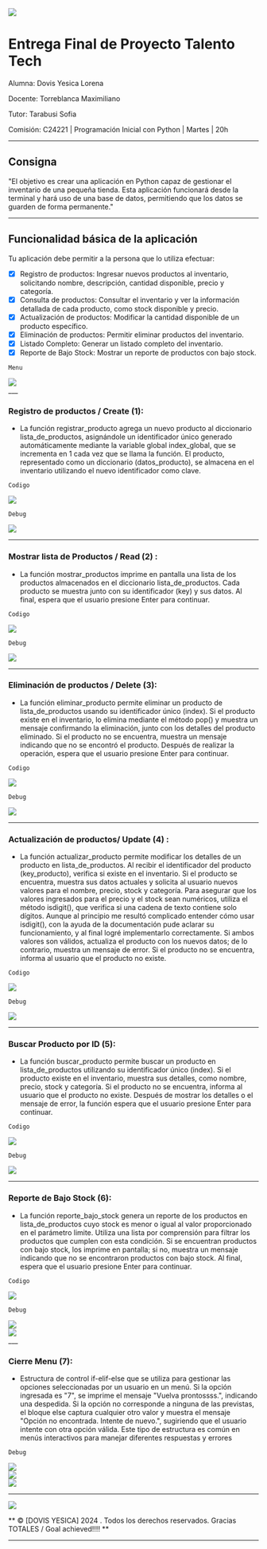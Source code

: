 <div aling="center">
    <img src="/img/Banner.jpg">
</div>

# Entrega Final de Proyecto Talento Tech


Alumna: Dovis Yesica Lorena

Docente: Torreblanca Maximiliano

Tutor: Tarabusi Sofia

Comisión: C24221 | Programación Inicial con Python | Martes | 20h

___

## Consigna

"El objetivo es crear una aplicación en Python capaz de gestionar el inventario de una pequeña tienda. Esta aplicación funcionará desde la terminal y hará uso de una base de datos, permitiendo que los datos se guarden de forma permanente."

___

## Funcionalidad básica de la aplicación

Tu aplicación debe permitir a la persona que lo utiliza efectuar:

- [x] Registro de productos: Ingresar nuevos productos al inventario, solicitando nombre, descripción, cantidad disponible, precio y categoría.
- [x] Consulta de productos: Consultar el inventario y ver la información detallada de cada producto, como stock disponible y precio.
- [x] Actualización de productos: Modificar la cantidad disponible de un producto específico.
- [x] Eliminación de productos: Permitir eliminar productos del inventario.
- [x] Listado Completo: Generar un listado completo del inventario.
- [x] Reporte de Bajo Stock: Mostrar un reporte de productos con bajo stock.

`Menu` 

<div aling="center">
    <img src="/img/menu.jpg">
</div>
___

### Registro de productos / Create (1): 

+ La función registrar_producto agrega un nuevo producto al diccionario lista_de_productos, asignándole un identificador único generado automáticamente mediante la variable global index_global, que se incrementa en 1 cada vez que se llama la función. El producto, representado como un diccionario (datos_producto), se almacena en el inventario utilizando el nuevo identificador como clave.


`Codigo` 

<div aling="center">
    <img src="/img/1.jpg">
</div>


`Debug` 

<div aling="center">
    <img src="/img/1a.jpg">
</div>

___



### Mostrar lista de Productos /  Read (2) :

+ La función mostrar_productos imprime en pantalla una lista de los productos almacenados en el diccionario lista_de_productos. Cada producto se muestra junto con su identificador (key) y sus datos. Al final, espera que el usuario presione Enter para continuar.


`Codigo` 

<div aling="center">
    <img src="/img/2a.jpg">
</div>


`Debug` 

<div aling="center">
    <img src="/img/2b.jpg">
</div>

___

### Eliminación de productos / Delete (3):


+ La función eliminar_producto permite eliminar un producto de lista_de_productos usando su identificador único (index). Si el producto existe en el inventario, lo elimina mediante el método pop() y muestra un mensaje confirmando la eliminación, junto con los detalles del producto eliminado. Si el producto no se encuentra, muestra un mensaje indicando que no se encontró el producto. Después de realizar la operación, espera que el usuario presione Enter para continuar.

`Codigo` 

<div aling="center">
    <img src="/img/3.jpg">
</div>


`Debug` 

<div aling="center">
    <img src="/img/3b.jpg">
</div>


___




### Actualización de productos/ Update  (4) :

+ La función actualizar_producto permite modificar los detalles de un producto en lista_de_productos. Al recibir el identificador del producto (key_producto), verifica si existe en el inventario. Si el producto se encuentra, muestra sus datos actuales y solicita al usuario nuevos valores para el nombre, precio, stock y categoría. Para asegurar que los valores ingresados para el precio y el stock sean numéricos, utiliza el método isdigit(), que verifica si una cadena de texto contiene solo dígitos. Aunque al principio me resultó complicado entender cómo usar isdigit(), con la ayuda de la documentación pude aclarar su funcionamiento, y al final logré implementarlo correctamente. Si ambos valores son válidos, actualiza el producto con los nuevos datos; de lo contrario, muestra un mensaje de error. Si el producto no se encuentra, informa al usuario que el producto no existe.

`Codigo` 


<div aling="center">
    <img src="/img/4.jpg">
</div>

`Debug` 

<div aling="center">
    <img src="/img/4a.jpg">
</div>

___



### Buscar Producto por ID (5):

+ La función buscar_producto permite buscar un producto en lista_de_productos utilizando su identificador único (index). Si el producto existe en el inventario, muestra sus detalles, como nombre, precio, stock y categoría. Si el producto no se encuentra, informa al usuario que el producto no existe. Después de mostrar los detalles o el mensaje de error, la función espera que el usuario presione Enter para continuar.

`Codigo` 

<div aling="center">
    <img src="/img/5.jpg">
</div>


`Debug` 

<div aling="center">
    <img src="/img/5a.jpg">
</div>

___


### Reporte de Bajo Stock (6):

+ La función reporte_bajo_stock genera un reporte de los productos en lista_de_productos cuyo stock es menor o igual al valor proporcionado en el parámetro limite. Utiliza una lista por comprensión para filtrar los productos que cumplen con esta condición. Si se encuentran productos con bajo stock, los imprime en pantalla; si no, muestra un mensaje indicando que no se encontraron productos con bajo stock. Al final, espera que el usuario presione Enter para continuar.

`Codigo` 

<div aling="center">
    <img src="/img/6.jpg">
</div>


`Debug` 

<div aling="center">
    <img src="/img/6a.jpg">
</div>


<div aling="center">
    <img src="/img/6b.jpg">
</div>
___

### Cierre Menu (7):

+ Estructura de control if-elif-else que se utiliza para gestionar las opciones seleccionadas por un usuario en un menú. Si la opción ingresada es "7", se imprime el mensaje "Vuelva prontossss.", indicando una despedida. Si la opción no corresponde a ninguna de las previstas, el bloque else captura cualquier otro valor y muestra el mensaje "Opción no encontrada. Intente de nuevo.", sugiriendo que el usuario intente con otra opción válida. Este tipo de estructura es común en menús interactivos para manejar diferentes respuestas y errores

`Debug` 

<div aling="center">
    <img src="/img/salida.jpg">
</div>

<div aling="center">
    <img src="/img/mensajeopcionerronea.jpg">
</div>

<div aling="center">
    <img src="/img/x.jpg">
</div>

___


<div aling="center">
    <img src="/img/bannerdown.jpg">
</div>

**    ©     [DOVIS YESICA]   2024  . Todos los derechos reservados.   Gracias TOTALES / Goal achieved!!!!   **

___
